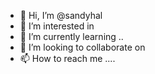 - 👋 Hi, I’m @sandyhal 
- 👀 I’m interested in 
- 🌱 I’m currently learning ..
- 💞️ I’m looking to collaborate on 
- 📫 How to reach me ....

<!---
sandyhal/sandyhal is a ✨ special ✨ repository because its `README.md` (this file) appears on your GitHub profile.
You can click the Preview link to take a look at your changes.
--->
